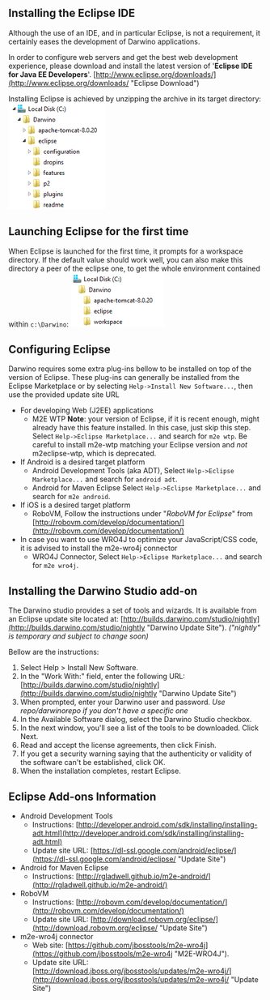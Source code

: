 Installing the Eclipse IDE
-----------------------------
Although the use of an IDE, and in particular Eclipse, is not a requirement, it certainly eases the development of Darwino applications.


In order to configure web servers and get the best web development experience, please download and install the latest version of '**Eclipse IDE for Java EE Developers**'.
[http://www.eclipse.org/downloads/](http://www.eclipse.org/downloads/ "Eclipse Download")

Installing Eclipse is achieved by unzipping the archive in its target directory:
![](install-eclipse.png)

Launching Eclipse for the first time
------------------------------------

When Eclipse is launched for the first time, it prompts for a workspace directory. If the default value should work well, you can also make this directory a peer of the eclipse one, to get the whole environment contained within `c:\Darwino`:
![](install-workspace.png)

Configuring Eclipse
-------------------

Darwino requires some extra plug-ins bellow to be installed on top of the version of Eclipse. These plug-ins can generally be installed from the Eclipse Marketplace or by selecting `Help->Install New Software...`, then use the provided update site URL

- For developing Web (J2EE) applications
	- M2E WTP
	**Note**: your version of Eclipse, if it is recent enough, might already have this feature installed. In this case, just skip this step.
	Select `Help->Eclipse Marketplace...` and search for `m2e wtp`. Be careful to install m2e-wtp matching your Eclipse version and *not* m2eclipse-wtp, which is deprecated.
- If Android is a desired target platform
	- Android Development Tools (aka ADT), 
	Select `Help->Eclipse Marketplace...` and search for `android adt`.
	- Android for Maven Eclipse
	Select `Help->Eclipse Marketplace...` and search for `m2e android`.
- If iOS is a desired target platform
	- RoboVM, Follow the instructions under "*RoboVM for Eclipse*" from [http://robovm.com/develop/documentation/](http://robovm.com/develop/documentation/)
- In case you want to use WRO4J to optimize your JavaScript/CSS code, it is advised to install the m2e-wro4j connector
	- WRO4J Connector, 
	Select `Help->Eclipse Marketplace...` and search for `m2e wro4j`.


Installing the Darwino Studio add-on
------------------------------------
The Darwino studio provides a set of tools and wizards. It is available from an Eclipse update site located at: [http://builds.darwino.com/studio/nightly](http://builds.darwino.com/studio/nightly "Darwino Update Site"). *("nightly" is temporary and subject to change soon)*

Bellow are the instructions:

1. Select Help > Install New Software.
2. In the "Work With:" field, enter the following URL:
	[http://builds.darwino.com/studio/nightly](http://builds.darwino.com/studio/nightly "Darwino Update Site")
3. When prompted, enter your Darwino user and password.
	*Use repo/darwinorepo if you don't have a specific one*
4. In the Available Software dialog, select the Darwino Studio checkbox.
5. In the next window, you'll see a list of the tools to be downloaded. Click Next.
6. Read and accept the license agreements, then click Finish.
7. If you get a security warning saying that the authenticity or validity of the software can't be established, click OK.
8. When the installation completes, restart Eclipse.



Eclipse Add-ons Information
---------------------------
- Android Development Tools
	- Instructions: [http://developer.android.com/sdk/installing/installing-adt.html](http://developer.android.com/sdk/installing/installing-adt.html)
	- Update site URL: [https://dl-ssl.google.com/android/eclipse/](https://dl-ssl.google.com/android/eclipse/ "Update Site")
- Android for Maven Eclipse 
	- Instructions: [http://rgladwell.github.io/m2e-android/](http://rgladwell.github.io/m2e-android/)
- RoboVM
	- Instructions: [http://robovm.com/develop/documentation/](http://robovm.com/develop/documentation/)
	- Update site URL: [http://download.robovm.org/eclipse/](http://download.robovm.org/eclipse/ "Update Site")
- m2e-wro4j connector
	- Web site: [https://github.com/jbosstools/m2e-wro4j](https://github.com/jbosstools/m2e-wro4j "M2E-WRO4J").
	- Update site URL: [http://download.jboss.org/jbosstools/updates/m2e-wro4j/](http://download.jboss.org/jbosstools/updates/m2e-wro4j/ "Update Site")
